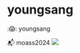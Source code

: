 # youngsang
:😱: youngsang
  
:mailbox_with_mail: moass2024
<a href="mailto:goyoungsang@gmail.com">
   <img src="https://img.shields.io/badge/Gmail-d14836?style=flat-square&logo=Gmail&logoColor=white&link=koala.ohgiraffers@gmail.com"/>
</a>
</div>

